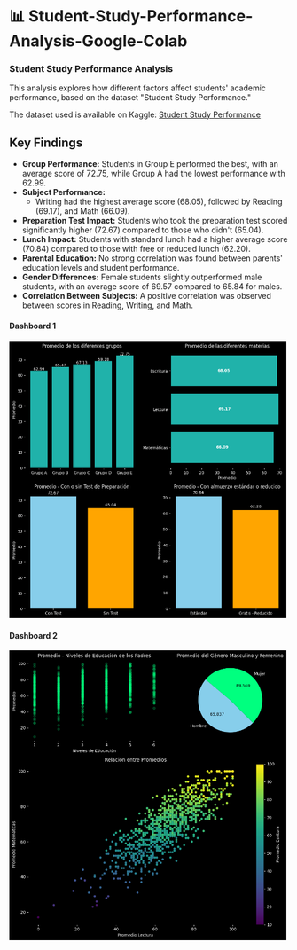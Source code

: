 <h1> 📊 Student-Study-Performance-Analysis-Google-Colab</h1>
<h3>Student Study Performance Analysis</h3> <p>This analysis explores how different factors affect students' academic performance, based on the dataset "Student Study Performance."</p> 
The dataset used is available on Kaggle:
<a href="https://www.kaggle.com/datasets/bhavikjikadara/student-study-performance">Student Study Performance</a>

<h2>Key Findings</h2>
 <ul> 
 <li><strong>Group Performance:</strong> Students in Group E performed the best, with an average score of 72.75, while Group A had the lowest performance with 62.99.</li>
 <li><strong>Subject Performance:</strong> 
	 <ul> <li>Writing had the highest average score (68.05), followed by Reading (69.17), and Math (66.09).</li> 			</ul> </li> 
<li><strong>Preparation Test Impact:</strong> Students who took the preparation test scored significantly higher (72.67) compared to those who didn't (65.04).</li> 
<li><strong>Lunch Impact:</strong> Students with standard lunch had a higher average score (70.84) compared to those with free or reduced lunch (62.20).</li> 
<li><strong>Parental Education:</strong> No strong correlation was found between parents' education levels and student performance.</li> 
<li><strong>Gender Differences:</strong> Female students slightly outperformed male students, with an average score of 69.57 compared to 65.84 for males.</li>
 <li><strong>Correlation Between Subjects:</strong> A positive correlation was observed between scores in Reading, Writing, and Math.</li> 
 </ul>
 <h4>Dashboard 1</h4>
<img src="https://github.com/Kennetrl/Student-Study-Performance/blob/main/img/dashboard1.png?raw=true" alt="Dashboard 1 bars" width="500">

 <h4>Dashboard 2</h4>
<img src="https://raw.githubusercontent.com/Kennetrl/Student-Study-Performance/refs/heads/main/img/dashboard2.png" alt="Dashboard 2 Scatters" width="500">
